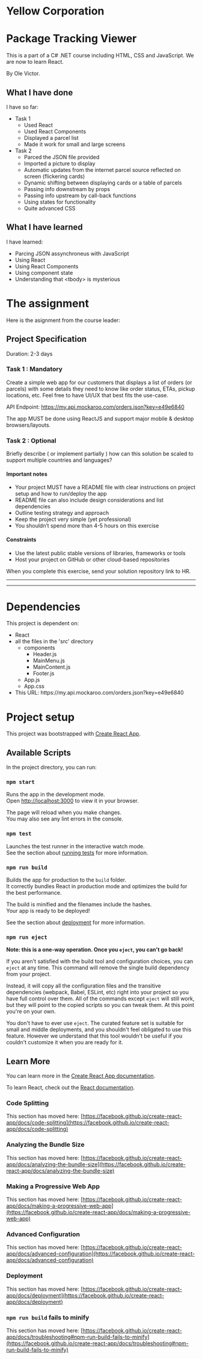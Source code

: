 # Yellow Corporation

<h1>Package Tracking Viewer</h1>

This is a part of a C# .NET course including HTML, CSS and JavaScript.
We are now to learn React.

By Ole Victor.

<h2>What I have done</h2>

I have so far:
<ul>
<li>Task 1
<ul>
<li>Used React
<li>Used React Components
<li>Displayed a parcel list
<li>Made it work for small and large screens
</ul>
<li>Task 2
<ul>
<li>Parced the JSON file provided
<li>Imported a picture to display
<li>Automatic updates from the internet parcel source reflected on screen (flickering cards)
<li>Dynamic shifting between displaying cards or a table of parcels
<li>Passing info downstream by props
<li>Passing info upstream by call-back functions
<li>Using states for functionality
<li>Quite advanced CSS
</ul>
</ul>

<h2>What I have learned</h2>

<p>I have learned:</p>

<ul>
<li>Parcing JSON assynchroneus with JavaScript
<li>Using React
<li>Using React Components
<li>Using component state
<li>Understanding that &lt;tbody&gt; is mysterious
</ul>




<h1>The assignment</h1>

Here is the asignment from the course leader:

<h2>Project Specification</h2>

Duration: 2-3 days

<h3>Task 1 : Mandatory</h3>

Create a simple web app for our customers that displays a list of orders (or parcels) with some details they need to know like order status, ETAs, pickup locations, etc. Feel free to have UI/UX that best fits the use-case.

API Endpoint: https://my.api.mockaroo.com/orders.json?key=e49e6840

The app MUST be done using ReactJS and support major mobile & desktop browsers/layouts.

<h3>Task 2 : Optional</h3>

Briefly describe ( or implement partially ) how can this solution be scaled to support multiple countries and languages?

<h4>Important notes</h4>
<ul>
<li>Your project MUST have a README file with clear instructions on project setup and how to run/deploy the app
<li>README file can also include design considerations and list dependencies
<li>Outline testing strategy and approach
<li>Keep the project very simple (yet professional)
<li>You shouldn’t spend more than 4-5 hours on this exercise
</ul>

<h4>Constraints</h4>

<ul>
<li>Use the latest public stable versions of libraries, frameworks or tools
<li>Host your project on GitHub or other cloud-based repositories
</ul>

When you complete this exercise, send your solution repository link to HR.

<hr><hr>

<h1>Dependencies</h1>

This project is dependent on:
<ul>
<li>React
<li>all the files in the 'src' directory
<ul>
<li>components
<ul>
<li>Header.js
<li>MainMenu.js
<li>MainContent.js
<li>Footer.js
</ul>
<li>App.js
<li>App.css
</ul>
<li>This URL: https://my.api.mockaroo.com/orders.json?key=e49e6840
</ul>



<h1>Project setup</h1>

This project was bootstrapped with [Create React App](https://github.com/facebook/create-react-app).

## Available Scripts

In the project directory, you can run:

### `npm start`

Runs the app in the development mode.\
Open [http://localhost:3000](http://localhost:3000) to view it in your browser.

The page will reload when you make changes.\
You may also see any lint errors in the console.

### `npm test`

Launches the test runner in the interactive watch mode.\
See the section about [running tests](https://facebook.github.io/create-react-app/docs/running-tests) for more information.

### `npm run build`

Builds the app for production to the `build` folder.\
It correctly bundles React in production mode and optimizes the build for the best performance.

The build is minified and the filenames include the hashes.\
Your app is ready to be deployed!

See the section about [deployment](https://facebook.github.io/create-react-app/docs/deployment) for more information.

### `npm run eject`

**Note: this is a one-way operation. Once you `eject`, you can't go back!**

If you aren't satisfied with the build tool and configuration choices, you can `eject` at any time. This command will remove the single build dependency from your project.

Instead, it will copy all the configuration files and the transitive dependencies (webpack, Babel, ESLint, etc) right into your project so you have full control over them. All of the commands except `eject` will still work, but they will point to the copied scripts so you can tweak them. At this point you're on your own.

You don't have to ever use `eject`. The curated feature set is suitable for small and middle deployments, and you shouldn't feel obligated to use this feature. However we understand that this tool wouldn't be useful if you couldn't customize it when you are ready for it.

## Learn More

You can learn more in the [Create React App documentation](https://facebook.github.io/create-react-app/docs/getting-started).

To learn React, check out the [React documentation](https://reactjs.org/).

### Code Splitting

This section has moved here: [https://facebook.github.io/create-react-app/docs/code-splitting](https://facebook.github.io/create-react-app/docs/code-splitting)

### Analyzing the Bundle Size

This section has moved here: [https://facebook.github.io/create-react-app/docs/analyzing-the-bundle-size](https://facebook.github.io/create-react-app/docs/analyzing-the-bundle-size)

### Making a Progressive Web App

This section has moved here: [https://facebook.github.io/create-react-app/docs/making-a-progressive-web-app](https://facebook.github.io/create-react-app/docs/making-a-progressive-web-app)

### Advanced Configuration

This section has moved here: [https://facebook.github.io/create-react-app/docs/advanced-configuration](https://facebook.github.io/create-react-app/docs/advanced-configuration)

### Deployment

This section has moved here: [https://facebook.github.io/create-react-app/docs/deployment](https://facebook.github.io/create-react-app/docs/deployment)

### `npm run build` fails to minify

This section has moved here: [https://facebook.github.io/create-react-app/docs/troubleshooting#npm-run-build-fails-to-minify](https://facebook.github.io/create-react-app/docs/troubleshooting#npm-run-build-fails-to-minify)
